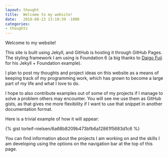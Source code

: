 ```yaml
---
layout: thought
title:  Welcome to my website!
date:   2016-08-13 13:10:39 -1000
categories:
- thoughts
---
```


Welcome to my website!

This site is built using Jekyll, and GitHub is hosting it through GitHub Pages. The styling framework I am using is Foundation 6 (a big thanks to [Daigo Fuji](https://github.com/daigofuji) for his Jekyll + Foundation example).

I plan to post my thoughts and project ideas on this website as a means of keeping track of my programming work, which has grown to become a large part of my life and what I love to do.

I hope to also contribute examples out of some of my projects if I manage to solve a problem others may encounter. You will see me use them as GitHub gists, as that gives me more flexibility if I want to use that snippet in another documentation format.

Here is a trivial example of how it will appear:

{% gist torleif-nielsen/6a68b8209b473bfb6a12861f5683d1c6 %}


You can find information about the projects I am working on and the skills I am developing using the options on the navigation bar at the top of this page.
